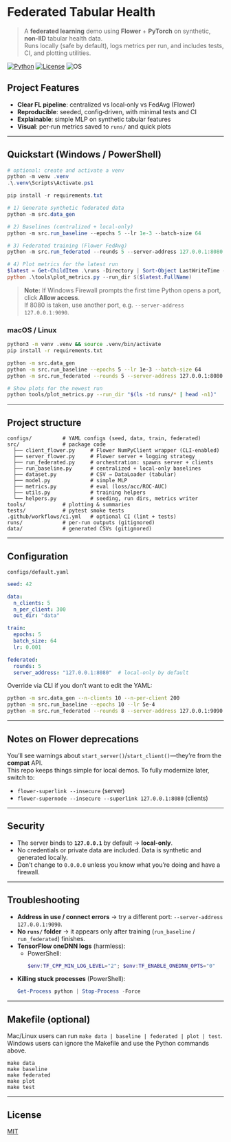 
# Federated Tabular Health

> A **federated learning** demo using **Flower** + **PyTorch** on synthetic, **non‑IID** tabular health data.  
> Runs locally (safe by default), logs metrics per run, and includes tests, CI, and plotting utilities.

<p align="left">
  <a href="https://www.python.org/downloads/"><img alt="Python" src="https://img.shields.io/badge/Python-3.9%2B-blue"></a>
  <a href="https://opensource.org/licenses/MIT"><img alt="License" src="https://img.shields.io/badge/License-MIT-green"></a>
  <img alt="OS" src="https://img.shields.io/badge/OS-Windows%20%7C%20macOS%20%7C%20Linux-lightgrey">
</p>

## Project Features
- **Clear FL pipeline**: centralized vs local‑only vs FedAvg (Flower)
- **Reproducible**: seeded, config‑driven, with minimal tests and CI
- **Explainable**: simple MLP on synthetic tabular features
- **Visual**: per‑run metrics saved to `runs/` and quick plots

---

## Quickstart (Windows / PowerShell)

```powershell
# optional: create and activate a venv
python -m venv .venv
.\.venv\Scripts\Activate.ps1

pip install -r requirements.txt

# 1) Generate synthetic federated data
python -m src.data_gen

# 2) Baselines (centralized + local-only)
python -m src.run_baseline --epochs 5 --lr 1e-3 --batch-size 64

# 3) Federated training (Flower FedAvg)
python -m src.run_federated --rounds 5 --server-address 127.0.0.1:8080

# 4) Plot metrics for the latest run
$latest = Get-ChildItem .\runs -Directory | Sort-Object LastWriteTime -Descending | Select -First 1
python .\tools\plot_metrics.py --run_dir $($latest.FullName)
```

> **Note:** If Windows Firewall prompts the first time Python opens a port, click **Allow access**.  
> If 8080 is taken, use another port, e.g. `--server-address 127.0.0.1:9090`.

### macOS / Linux

```bash
python3 -m venv .venv && source .venv/bin/activate
pip install -r requirements.txt

python -m src.data_gen
python -m src.run_baseline --epochs 5 --lr 1e-3 --batch-size 64
python -m src.run_federated --rounds 5 --server-address 127.0.0.1:8080

# Show plots for the newest run
python tools/plot_metrics.py --run_dir "$(ls -td runs/* | head -n1)"
```

---

## Project structure

```
configs/          # YAML configs (seed, data, train, federated)
src/              # package code
  ├── client_flower.py     # Flower NumPyClient wrapper (CLI-enabled)
  ├── server_flower.py     # Flower server + logging strategy
  ├── run_federated.py     # orchestration: spawns server + clients
  ├── run_baseline.py      # centralized + local-only baselines
  ├── dataset.py           # CSV → DataLoader (tabular)
  ├── model.py             # simple MLP
  ├── metrics.py           # eval (loss/acc/ROC-AUC)
  ├── utils.py             # training helpers
  └── helpers.py           # seeding, run dirs, metrics writer
tools/            # plotting & summaries
tests/            # pytest smoke tests
.github/workflows/ci.yml   # optional CI (lint + tests)
runs/             # per-run outputs (gitignored)
data/             # generated CSVs (gitignored)
```

---

## Configuration

`configs/default.yaml`

```yaml
seed: 42

data:
  n_clients: 5
  n_per_client: 300
  out_dir: "data"

train:
  epochs: 5
  batch_size: 64
  lr: 0.001

federated:
  rounds: 5
  server_address: "127.0.0.1:8080"  # local-only by default
```

Override via CLI if you don’t want to edit the YAML:
```bash
python -m src.data_gen --n-clients 10 --n-per-client 200
python -m src.run_baseline --epochs 10 --lr 5e-4
python -m src.run_federated --rounds 8 --server-address 127.0.0.1:9090
```

---

## Notes on Flower deprecations

You’ll see warnings about `start_server()`/`start_client()`—they’re from the **compat** API.  
This repo keeps things simple for local demos. To fully modernize later, switch to:

- `flower-superlink --insecure` (server)
- `flower-supernode --insecure --superlink 127.0.0.1:8080` (clients)

---

## Security

- The server binds to **`127.0.0.1`** by default → **local-only**.  
- No credentials or private data are included. Data is synthetic and generated locally.  
- Don’t change to `0.0.0.0` unless you know what you’re doing and have a firewall.

---

## Troubleshooting

- **Address in use / connect errors** → try a different port: `--server-address 127.0.0.1:9090`.
- **No `runs/` folder** → it appears only after training (`run_baseline` / `run_federated`) finishes.
- **TensorFlow oneDNN logs** (harmless):  
  - PowerShell:  
    ```powershell
    $env:TF_CPP_MIN_LOG_LEVEL="2"; $env:TF_ENABLE_ONEDNN_OPTS="0"
    ```
- **Killing stuck processes** (PowerShell):
  ```powershell
  Get-Process python | Stop-Process -Force
  ```

---

## Makefile (optional)

Mac/Linux users can run `make data | baseline | federated | plot | test`.  
Windows users can ignore the Makefile and use the Python commands above.

```make
make data
make baseline
make federated
make plot
make test
```

---

## License

[MIT](LICENSE)
